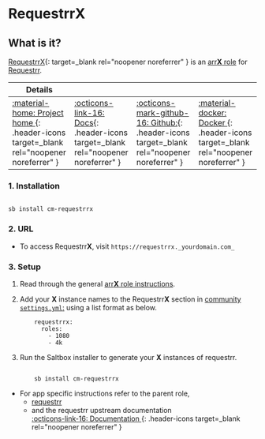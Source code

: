 # Requestrr**X**

## What is it?

[RequestrrX](https://github.com/darkalfx/requestrr){: target=_blank rel="noopener noreferrer" } is an [arr**X** role](../../community/apps/arrx.md) for [Requestrr](../../community/apps/requestrr.md).

| Details     |             |             |             |
|-------------|-------------|-------------|-------------|
| [:material-home: Project home ](https://github.com/darkalfx/requestrr){: .header-icons target=_blank rel="noopener noreferrer" } | [:octicons-link-16: Docs](https://github.com/darkalfx/requestrr/wiki){: .header-icons target=_blank rel="noopener noreferrer" } | [:octicons-mark-github-16: Github:](https://github.com/darkalfx/requestrr){: .header-icons target=_blank rel="noopener noreferrer" } | [:material-docker: Docker ](https://hub.docker.com/r/hotio/requestrr){: .header-icons target=_blank rel="noopener noreferrer" }|

### 1. Installation

``` shell

sb install cm-requestrrx

```

### 2. URL

- To access Requestrr**X**, visit `https://requestrrx._yourdomain.com_`

### 3. Setup

1. Read through the general [arr**X** role instructions](../../community/apps/arrx.md).

2. Add your **X** instance names to the Requestrr**X** section in [community `settings.yml`:](../../community/settings.md) using a list format as below.

    ``` { .yaml }
        requestrrx:
          roles:
            - 1080
            - 4k
    ```

3. Run the Saltbox installer to generate your **X** instances of requestrr.

      ``` { .shell }

          sb install cm-requestrrx

      ```

- For app specific instructions refer to the parent role,
     - [requestrr](../../community/apps/requestrr.md)<Br/>
     - and the requestrr upstream documentation <BR/>
       [:octicons-link-16: Documentation ](https://github.com/darkalfx/requestrr/wiki){: .header-icons target=_blank rel="noopener noreferrer" }
